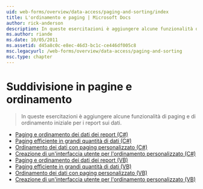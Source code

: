 ```yaml
---
uid: web-forms/overview/data-access/paging-and-sorting/index
title: L'ordinamento e paging | Microsoft Docs
author: rick-anderson
description: In queste esercitazioni è aggiungere alcune funzionalità di paging e di ordinamento iniziale per i report sui dati.
ms.author: riande
ms.date: 10/05/2011
ms.assetid: d45a8c0c-e8ec-46d3-bc1c-ce446df005c8
msc.legacyurl: /web-forms/overview/data-access/paging-and-sorting
msc.type: chapter
---
```

<a name="paging-and-sorting"></a>Suddivisione in pagine e ordinamento
====================
> In queste esercitazioni è aggiungere alcune funzionalità di paging e di ordinamento iniziale per i report sui dati.


- [Paging e ordinamento dei dati dei report (C#)](paging-and-sorting-report-data-cs.md)
- [Paging efficiente in grandi quantità di dati (C#)](efficiently-paging-through-large-amounts-of-data-cs.md)
- [Ordinamento dei dati con paging personalizzato (C#)](sorting-custom-paged-data-cs.md)
- [Creazione di un'interfaccia utente per l'ordinamento personalizzato (C#)](creating-a-customized-sorting-user-interface-cs.md)
- [Paging e ordinamento dei dati dei report (VB)](paging-and-sorting-report-data-vb.md)
- [Paging efficiente in grandi quantità di dati (VB)](efficiently-paging-through-large-amounts-of-data-vb.md)
- [Ordinamento dei dati con paging personalizzato (VB)](sorting-custom-paged-data-vb.md)
- [Creazione di un'interfaccia utente per l'ordinamento personalizzato (VB)](creating-a-customized-sorting-user-interface-vb.md)
